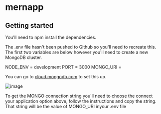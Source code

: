 # mernapp

## Getting started

You'll need to npm install the dependencies.

The .env file hasn't been pushed to Github so you'll need to recreate this. The first two variables are below however you'll need to create a new MongoDB cluster. 

NODE_ENV = development
PORT = 3000
MONGO_URI = 

You can go to [cloud.mongodb.com](https://cloud.mongodb.com/) to set this up.

![image](https://user-images.githubusercontent.com/38448409/154438492-0959f5f6-5371-4c24-8f77-0b6cd4bfcf44.png)

To get the MONGO connection string you'll need to choose the connect your application option above, follow the instructions and copy the string. That string will be the value of MONGO_URI inyour .env file
